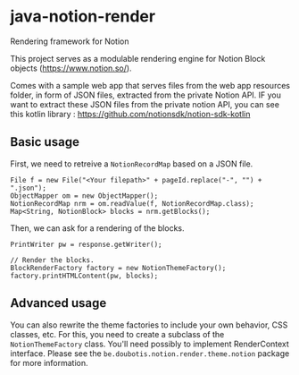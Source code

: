 # java-notion-render
 Rendering framework for Notion

This project serves as a modulable rendering engine for Notion Block objects (https://www.notion.so/).

Comes with a sample web app that serves files from the web app resources folder, in form of JSON files, extracted from the private Notion API.
IF you want to extract these JSON files from the private notion API, you can see this kotlin library : https://github.com/notionsdk/notion-sdk-kotlin

## Basic usage

First, we need to retreive a `NotionRecordMap` based on a JSON file.

```
File f = new File("<Your filepath>" + pageId.replace("-", "") + ".json");
ObjectMapper om = new ObjectMapper();
NotionRecordMap nrm = om.readValue(f, NotionRecordMap.class);
Map<String, NotionBlock> blocks = nrm.getBlocks();
```

Then, we can ask for a rendering of the blocks.
```
PrintWriter pw = response.getWriter();

// Render the blocks.
BlockRenderFactory factory = new NotionThemeFactory();
factory.printHTMLContent(pw, blocks);
```

## Advanced usage

You can also rewrite the theme factories to include your own behavior, CSS classes, etc.
For this, you need to create a subclass of the `NotionThemeFactory` class. You'll need possibly to implement RenderContext interface.
Please see the `be.doubotis.notion.render.theme.notion` package for more information.
